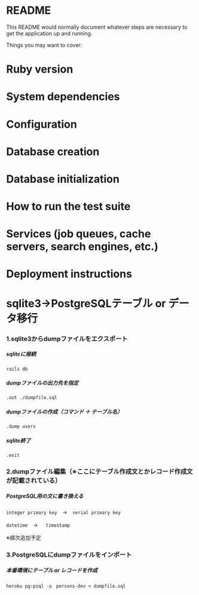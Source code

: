 # README

This README would normally document whatever steps are necessary to get the
application up and running.

Things you may want to cover:

# Ruby version

# System dependencies

# Configuration

# Database creation

# Database initialization

# How to run the test suite

# Services (job queues, cache servers, search engines, etc.)

# Deployment instructions

# sqlite3→PostgreSQLテーブル or データ移行
### 1.sqlite3からdumpファイルをエクスポート
  ##### sqliteに接続
  `
  rails db
  `
  ##### dumpファイルの出力先を指定
  `
  .out ./dumpfile.sql
  `
  ##### dumpファイルの作成（コマンド ＋ テーブル名）
  `
  .dump users
  `
  ##### sqlite終了
  `
  .exit
  `
### 2.dumpファイル編集（※ここにテーブル作成文とかレコード作成文が記載されている）
  ##### PostgreSQL用の文に書き換える
  
  ` integer primary key `　→　` serial primary key `　

  ` datetime `　→　` timestamp`

  ※順次追加予定
### 3.PostgreSQLにdumpファイルをインポート
  ##### 本番環境にテーブル or レコードを作成　
  `
  heroku pg:psql -a　persons-dev < dumpfile.sql
  `